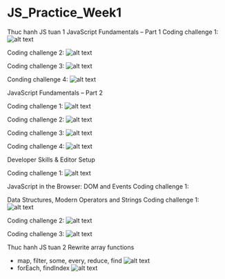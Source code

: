 # JS_Practice_Week1
 Thuc hanh JS tuan 1
 JavaScript Fundamentals – Part 1
 Coding challenge 1:
 ![alt text](Tuan1/image/image.png)

 Coding challenge 2:
 ![alt text](Tuan1/image/image-1.png)

 Coding challenge 3:
 ![alt text](Tuan1/image/image-2.png)

 Conding challenge 4:
 ![alt text](Tuan1/image/image-3.png)

 JavaScript Fundamentals – Part 2

 Coding challenge 1:
 ![alt text](Tuan1/image/image-4.png)

 Coding challenge 2:
 ![alt text](Tuan1/image/image-5.png)

 Coding challenge 3:
![alt text](Tuan1/image/image-6.png)

 Coding challenge 4:
 ![alt text](Tuan1/image/image-7.png)

 Developer Skills & Editor Setup

 Coding challenge 1:
![alt text](Tuan1/image/image-8.png)

 JavaScript in the Browser: DOM and Events
 Coding challenge 1:


 Data Structures, Modern Operators and Strings
 Coding challenge 1:
 ![alt text](Tuan1/image/image-9.png)

 Coding challenge 2:
 ![alt text](image.png)

 Coding challenge 3:
 ![alt text](image-1.png)
 
Thuc hanh JS tuan 2
 Rewrite array functions
 - map, filter, some, every, reduce, find
 ![alt text](image-2.png)
 - forEach, findIndex
 ![alt text](image-3.png)